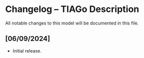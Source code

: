 # Changelog – TIAGo Description

All notable changes to this model will be documented in this file.

## [06/09/2024]
- Initial release.